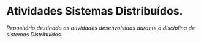 # Atividades Sistemas Distribuídos.
*Repositório destinado as atividades desenvolvidas durante a disciplina de sistemas Distribuídos.*
